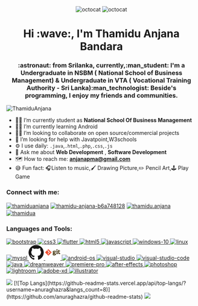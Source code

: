 
<p align="center">
 <img width="300px" src="https://user-images.githubusercontent.com/46102435/96034894-dd37f700-0e7f-11eb-9449-994d729ce7bf.jpeg" align="center" alt="octocat" />
 <img width="100px" src="https://user-images.githubusercontent.com/46102435/96030814-1ff6d080-0e7a-11eb-88f1-560941e063fe.png" align="center" alt="octocat" />
 <h1 align="center">Hi :wave:, I'm Thamidu Anjana Bandara</h1>
</p>
<h3 align="center">:astronaut: from Srilanka, currently,:man_student: I'm a Undergraduate in NSBM ( National School of Business Management) & Undergraduate in VTA (
Vocational Training Authority - Sri Lanka):man_technologist: Beside's
    programming, I enjoy my friends and communities.</h3>

<p align="left"> 
 <img src="https://komarev.com/ghpvc/?username=ThamiduAnjana&color=brightgreen" alt="ThamiduAnjana" />
</p>


- :man_student: I’m currently student as **National School Of Business Management**
- :man_teacher: I’m currently learning Android
- :dancing_men: I’m looking to collaborate on open source/commercial projects
- :thinking: I’m looking for help with Javatpoint,W3schools
- :gear: I use daily: `.java`,`.html`,`.php`,`.css`,`.js`
- :speech_balloon: Ask me about **Web Development** , **Software Development**
- :world_map: How to reach me: **anjanapma@gmail.com**
- :sweat_smile: Fun fact: :headphones:Listen to music,:paintbrush: Drawing Picture,:pencil2: Pencil Art,:joystick: Play Game

<p align="left">
<h3 align="left">Connect with me:</h3>
<a href="https://dev.to/thamiduanjana" target="blank"><img align="center"
        src="https://cdn.jsdelivr.net/npm/simple-icons@3.0.1/icons/dev-dot-to.svg" alt="thamiduanjana" height="30"
        width="40" /></a>
<a href="https://www.linkedin.com/in/thamidu-anjana-b6a748128/" target="blank"><img align="center"
        src="https://cdn.jsdelivr.net/npm/simple-icons@3.0.1/icons/linkedin.svg" alt="thamidu-anjana-b6a748128"
        height="30" width="40" /></a>
<a href="https://www.facebook.com/thamidu.anjana/" target="blank"><img align="center"
        src="https://cdn.jsdelivr.net/npm/simple-icons@3.0.1/icons/facebook.svg" alt="thamidu.anjana" height="30"
        width="40" /></a>
<a href="https://www.instagram.com/thamidua/" target="blank"><img align="center"
        src="https://cdn.jsdelivr.net/npm/simple-icons@3.0.1/icons/instagram.svg" alt="thamidua" height="30"
        width="40" /></a>
</p>


<h3 align="left">Languages and Tools:</h3>
<p align="left"> 
   <a href="https://getbootstrap.com" target="_blank"> <img
            src="https://devicons.github.io/devicon/devicon.git/icons/bootstrap/bootstrap-plain.svg" alt="bootstrap"
            width="40" height="40" /> 
   </a> 
   <a href="https://www.w3schools.com/css/" target="_blank"> <img
            src="https://devicons.github.io/devicon/devicon.git/icons/css3/css3-original-wordmark.svg" alt="css3"
            width="40" height="40" /> 
   </a>  
   <a href="https://flutter.dev" target="_blank"> <img
            src="https://www.vectorlogo.zone/logos/flutterio/flutterio-icon.svg" alt="flutter" width="40" height="40" />
   </a> 
   <a href="https://www.w3.org/html/" target="_blank"> <img
            src="https://devicons.github.io/devicon/devicon.git/icons/html5/html5-original-wordmark.svg" alt="html5"
            width="40" height="40" /> 
   </a>
   <a href="https://developer.mozilla.org/en-US/docs/Web/JavaScript" target="_blank"> <img
            src="https://devicons.github.io/devicon/devicon.git/icons/javascript/javascript-original.svg"
            alt="javascript" width="40" height="40" /> 
   </a>
   <a href="https://www.github.com/ThamiduAnjana" target="_blank"> 
     <img src="https://img.icons8.com/color/48/000000/windows-10.png" alt="windows-10" />
   </a>
   <a href="https://www.linux.org/" target="_blank"> <img
            src="https://devicons.github.io/devicon/devicon.git/icons/linux/linux-original.svg" alt="linux" width="40"
            height="40" /> 
   </a>
   <a href="https://www.mysql.com/" target="_blank"> <img
            src="https://devicons.github.io/devicon/devicon.git/icons/mysql/mysql-original-wordmark.svg" alt="mysql"
            width="40" height="40" /> 
   </a> 
   <a href="https://www.github.com/ThamiduAnjana" target="_blank"> <img
            src="https://raw.githubusercontent.com/github/explore/78df643247d429f6cc873026c0622819ad797942/topics/github/github.png" alt="github"
            width="40" height="40" /> 
   </a>
   <a href="https://www.github.com/ThamiduAnjana" target="_blank"> <img
            src="https://raw.githubusercontent.com/github/explore/80688e429a7d4ef2fca1e82350fe8e3517d3494d/topics/git/git.png" alt="git"
            width="40" height="40" /> 
   </a>
   <a href="https://www.github.com/ThamiduAnjana" target="_blank"> 
     <img src="https://img.icons8.com/color/48/000000/android-os.png" alt="android-os" />
   </a>
   <a href="https://www.github.com/ThamiduAnjana" target="_blank"> 
     <img src="https://img.icons8.com/color/48/000000/visual-studio.png" alt="visual-studio" />
   </a>
   <a href="https://www.github.com/ThamiduAnjana" target="_blank"> 
     <img src="https://img.icons8.com/color/48/000000/visual-studio-code-2019.png" alt="visual-studio-code" />
   </a>
   <a href="https://www.github.com/ThamiduAnjana" target="_blank"> 
     <img src="https://img.icons8.com/color/48/000000/java-coffee-cup-logo.png" alt="java" />
   </a>
   <a href="https://www.github.com/ThamiduAnjana" target="_blank"> 
     <img src="https://img.icons8.com/color/48/000000/adobe-dreamweaver.png" alt="dreamweaver"/>
   </a>
   <a href="https://www.github.com/ThamiduAnjana" target="_blank"> 
     <img src="https://img.icons8.com/color/48/000000/adobe-premiere-pro.png" alt="premiere-pro"/>
   </a>
   <a href="https://www.github.com/ThamiduAnjana" target="_blank"> 
     <img src="https://img.icons8.com/color/48/000000/adobe-after-effects.png" alt="after-effects"/>
   </a>
   <a href="https://www.github.com/ThamiduAnjana" target="_blank"> 
     <img src="https://img.icons8.com/color/48/000000/adobe-photoshop.png" alt="photoshop"/>
   </a>
   <a href="https://www.github.com/ThamiduAnjana" target="_blank"> 
     <img src="https://img.icons8.com/color/48/000000/adobe-lightroom.png" alt="lightroom"/>
   </a>
   <a href="https://www.github.com/ThamiduAnjana" target="_blank"> 
     <img src="https://img.icons8.com/color/48/000000/adobe-xd.png" alt="adobe-xd"/>
   </a>
   <a href="https://www.github.com/ThamiduAnjana" target="_blank"> 
     <img src="https://img.icons8.com/color/48/000000/adobe-illustrator.png" alt="illustrator"/>
   </a>
</p>

<p>
 <img src="https://github-readme-stats.vercel.app/api/top-langs/?username=ThamiduAnjana&layout=compact&theme=dracula"/>
[![Top Langs](https://github-readme-stats.vercel.app/api/top-langs/?username=anuraghazra&langs_count=8)](https://github.com/anuraghazra/github-readme-stats)
 <img src="https://github-readme-stats.vercel.app/api?username=ThamiduAnjana&show_icons=true&theme=radical"/>
 
</p>
